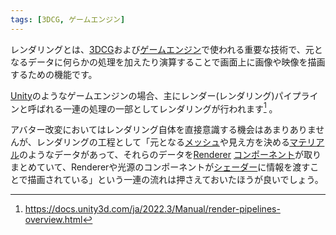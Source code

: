 ```yaml
---
tags: [3DCG, ゲームエンジン]
---
```


レンダリングとは、[3DCG](/docs/索引/数字・記号/3DCG)および[ゲームエンジン](/docs/索引/か行/ゲームエンジン)で使われる重要な技術で、元となるデータに何らかの処理を加えたり演算することで画面上に画像や映像を描画するための機能です。

[Unity](/docs/索引/STU/Unity)のようなゲームエンジンの場合、主にレンダー(レンダリング)パイプラインと呼ばれる一連の処理の一部としてレンダリングが行われます[^1] 。

アバター改変においてはレンダリング自体を直接意識する機会はあまりありませんが、レンダリングの工程として「元となる[メッシュ](/docs/索引/MNO/Mesh)や見え方を決める[マテリアル](/docs/索引/MNO/Material)のようなデータがあって、それらのデータを[Renderer](/docs/索引/PQR/Renderer) [コンポーネント](/docs/索引/ABC/Component)が取りまとめていて、Rendererや光源のコンポーネントが[シェーダー](/docs/索引/STU/Shader)に情報を渡すことで描画されている」という一連の流れは押さえておいたほうが良いでしょう。

[^1]: https://docs.unity3d.com/ja/2022.3/Manual/render-pipelines-overview.html
